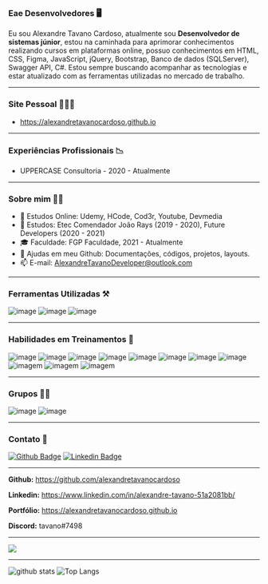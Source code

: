 
### **Eae Desenvolvedores** 🖥️
  Eu sou Alexandre Tavano Cardoso, atualmente sou **Desenvolvedor de sistemas júnior**, estou na caminhada para aprimorar conhecimentos realizando cursos em plataformas online, possuo conhecimentos em HTML, CSS, Figma, JavaScript, jQuery, Bootstrap, Banco de dados (SQLServer), Swagger API, C#. Estou sempre buscando acompanhar as tecnologias e estar atualizado com as ferramentas utilizadas no mercado de trabalho.
  
---

### **Site Pessoal** 👨🏽‍💻
- https://alexandretavanocardoso.github.io

---

### **Experiências Profissionais** 📉
- UPPERCASE Consultoria - 2020 - Atualmente

---

### **Sobre mim** 🧑🏽
- 📗 Estudos Online: Udemy, HCode, Cod3r, Youtube, Devmedia
- 📕 Estudos: Etec Comendador João Rays (2019 - 2020), Future Developers (2020 - 2021)
- 🎓 Faculdade: FGP Faculdade, 2021 - Atualmente
- 👯 Ajudas em meu Github: Documentações, códigos, projetos, layouts.
- 📫 E-mail: AlexandreTavanoDeveloper@outlook.com

---

### **Ferramentas Utilizadas** ⚒️
![image](https://img.shields.io/badge/Visual_Studio_Code-007ACC?style=for-the-badge&logo=visual-studio-code&logoColor=white)
![image](https://img.shields.io/badge/Visual_Studio-5C2D91?style=for-the-badge&logo=visual-studio&logoColor=white)
![image](https://img.shields.io/badge/Microsoft_SQL_Server-CC2927?style=for-the-badge&logo=microsoft-sql-server&logoColor=white)

---

### **Habilidades em Treinamentos** 🚀
![image](https://img.shields.io/badge/HTML5-E34F26?style=for-the-badge&logo=html5&logoColor=white)
![image](https://img.shields.io/badge/CSS3-1572B6?style=for-the-badge&logo=css3&logoColor=white)
![image](https://img.shields.io/badge/SASS-CC6699?style=for-the-badge&logo=sass&logoColor=white)
![image](https://img.shields.io/badge/JavaScript-323330?style=for-the-badge&logo=javascript&logoColor=F7DF1E)
![image](https://img.shields.io/badge/Bootstrap-563D7C?style=for-the-badge&logo=bootstrap&logoColor=white)
![image](https://img.shields.io/badge/jQuery-0769AD?style=for-the-badge&logo=jquery&logoColor=white)
![image](https://img.shields.io/badge/GitHub-181717?style=for-the-badge&logo=GitHub&logoColor=white)
![image](https://img.shields.io/badge/Git-F05032?style=for-the-badge&logo=Git&logoColor=white)
![imagem](https://img.shields.io/badge/C_Sharp-239120?style=for-the-badge&logo=c-sharp&logoColor=white)
![imagem](https://img.shields.io/badge/.NET-5C2D91?style=for-the-badge&logo=.net&logoColor=white)
![imagem](https://img.shields.io/badge/Figma-F24E1E?style=for-the-badge&logo=figma&logoColor=white)

---

### **Grupos** 🤜🤛

![image](https://img.shields.io/badge/Discord-7289DA?style=for-the-badge&logo=discord&logoColor=white)
![image](https://img.shields.io/badge/Microsoft_Teams-6264A7?style=for-the-badge&logo=microsoft-teams&logoColor=white)

---

### **Contato**  📱
[![Github Badge](https://img.shields.io/badge/-Github-000?style=flat-square&logo=Github&logoColor=white&link=https://github.com/alexandretavanocardoso)](https://github.com/alexandretavanocardoso)
[![Linkedin Badge](https://img.shields.io/badge/-LinkedIn-blue?style=flat-square&logo=Linkedin&logoColor=white&link=https://www.linkedin.com/in/alexandre-tavano-51a2081bb/)](https://www.linkedin.com/in/alexandre-tavano-51a2081bb/)

---

**Github:** https://github.com/alexandretavanocardoso

**Linkedin:** https://www.linkedin.com/in/alexandre-tavano-51a2081bb/

**Portfólio:** https://alexandretavanocardoso.github.io

**Discord:** tavano#7498

---

![](https://visitor-badge.glitch.me/badge?page_id=alexandretavanocardoso.alexandretavanocardoso)

---
![github stats](https://github-readme-stats.vercel.app/api?username=alexandretavanocardoso&show_icons=true&hide_title=true&theme=nord)
![Top Langs](https://github-readme-stats.vercel.app/api/top-langs/?username=alexandretavanocardoso&layout=compact&theme=nord&hide=Assembly,Scilab)

